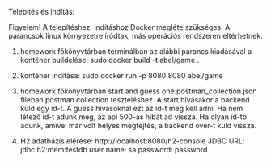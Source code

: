 Telepítés és indítás:

Figyelem! A telepítéshez, indításhoz Docker megléte szükséges. A parancsok linux környezetre íródtak, más operációs rendszeren eltérhetnek.

1. homework főkönyvtárban terminálban az alábbi parancs kiadásával a konténer buildelése: sudo docker build -t abel/game .

2. konténer indítása: sudo docker run -p 8080:8080 abel/game

3. homework főkönyvtárban start and guess one.postman_collection.json fileban postman collection teszteléshez.
	A start hívásakor a backend küld egy id-t. A guess hívásoknál ezt az id-t meg kell adni. 
	Ha nem létező id-t adunk meg, az api 500-as hibát ad vissza.
	Ha olyan id-tb adunk, amivel már volt helyes megfejtés, a backend over-t küld vissza.

4. H2 adatbázis elérése: http://localhost:8080/h2-console
	JDBC URL: jdbc:h2:mem:testdb
	user name: sa
	password: password
	